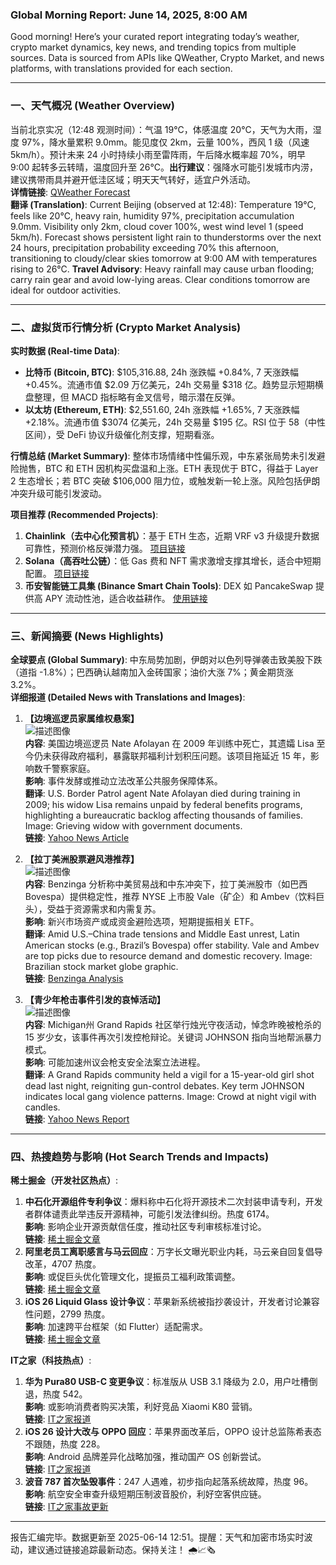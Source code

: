 
### Global Morning Report: June 14, 2025, 8:00 AM  
Good morning! Here’s your curated report integrating today’s weather, crypto market dynamics, key news, and trending topics from multiple sources. Data is sourced from APIs like QWeather, Crypto Market, and news platforms, with translations provided for each section.  

---

### **一、天气概况 (Weather Overview)**  
当前北京实况（12:48 观测时间）：气温 19°C，体感温度 20°C，天气为大雨，湿度 97%，降水量累积 9.0mm。能见度仅 2km，云量 100%，西风 1 级（风速 5km/h）。预计未来 24 小时持续小雨至雷阵雨，午后降水概率超 70%，明早 9:00 起转多云转晴，温度回升至 26°C。**出行建议**：强降水可能引发城市内涝，建议携带雨具并避开低洼区域；明天天气转好，适宜户外活动。  
**详情链接**: [QWeather Forecast](https://www.qweather.com/weather/beijing-101010100.html)  
**翻译 (Translation)**: Current Beijing (observed at 12:48): Temperature 19°C, feels like 20°C, heavy rain, humidity 97%, precipitation accumulation 9.0mm. Visibility only 2km, cloud cover 100%, west wind level 1 (speed 5km/h). Forecast shows persistent light rain to thunderstorms over the next 24 hours, precipitation probability exceeding 70% this afternoon, transitioning to cloudy/clear skies tomorrow at 9:00 AM with temperatures rising to 26°C. **Travel Advisory**: Heavy rainfall may cause urban flooding; carry rain gear and avoid low-lying areas. Clear conditions tomorrow are ideal for outdoor activities.  

---

### **二、虚拟货币行情分析 (Crypto Market Analysis)**  
**实时数据 (Real-time Data)**:  
- **比特币 (Bitcoin, BTC)**: $105,316.88, 24h 涨跌幅 +0.84%, 7 天涨跌幅 +0.45%。流通市值 $2.09 万亿美元，24h 交易量 $318 亿。趋势显示短期横盘整理，但 MACD 指标略有金叉信号，暗示潜在反弹。  
- **以太坊 (Ethereum, ETH)**: $2,551.60, 24h 涨跌幅 +1.65%, 7 天涨跌幅 +2.18%。流通市值 $3074 亿美元，24h 交易量 $195 亿。RSI 位于 58（中性区间），受 DeFi 协议升级催化剂支撑，短期看涨。  

**行情总结 (Market Summary)**: 整体市场情绪中性偏乐观，中东紧张局势未引发避险抛售，BTC 和 ETH 因机构买盘温和上涨。ETH 表现优于 BTC，得益于 Layer 2 生态增长；若 BTC 突破 $106,000 阻力位，或触发新一轮上涨。风险包括伊朗冲突升级可能引发波动。  

**项目推荐 (Recommended Projects)**:  
1. **Chainlink（去中心化预言机）**：基于 ETH 生态，近期 VRF v3 升级提升数据可靠性，预测价格反弹潜力强。 [项目链接](https://chain.link/)  
2. **Solana（高吞吐公链）**：低 Gas 费和 NFT 需求激增支撑其增长，适合中短期配置。 [项目链接](https://solana.com/)  
3. **币安智能链工具集 (Binance Smart Chain Tools)**: DEX 如 PancakeSwap 提供高 APY 流动性池，适合收益耕作。 [使用链接](https://pancakeswap.finance/)  

---

### **三、新闻摘要 (News Highlights)**  
**全球要点 (Global Summary)**: 中东局势加剧，伊朗对以色列导弹袭击致美股下跌（道指 -1.8%）；巴西确认越南加入金砖国家；油价大涨 7%；黄金期货涨 3.2%。  
**详细报道 (Detailed News with Translations and Images)**:  

1. **【边境巡逻员家属维权悬案】**  
   ![描述图像](https://s.yimg.com/ny/api/res/1.2/.Dn9iVnrvOv3MsBUyYLkFg--/YXBwaWQ9aGlnaGxhbmRlcjt3PTEyMDA7aD04MDA-/https://media.zenfs.com/en/ap.org/278292fd8ea01b8bad60c853b3f1de91)  
   **内容**: 美国边境巡逻员 Nate Afolayan 在 2009 年训练中死亡，其遗孀 Lisa 至今仍未获得政府福利，暴露联邦福利计划积压问题。该项目拖延近 15 年，影响数千警察家庭。  
   **影响**: 事件发酵或推动立法改革公共服务保障体系。  
   **翻译**: U.S. Border Patrol agent Nate Afolayan died during training in 2009; his widow Lisa remains unpaid by federal benefits programs, highlighting a bureaucratic backlog affecting thousands of families. Image: Grieving widow with government documents.  
   **链接**: [Yahoo News Article](https://www.yahoo.com/news/border-patrol-agent-died-2009-040314418.html)  

2. **【拉丁美洲股票避风港推荐】**  
   ![描述图像](https://cdn.benzinga.com/files/images/story/2025/06/13/Brazil-On-The-World-Globe---A-Close-Up-S.jpeg?width=1200&height=800&fit=crop)  
   **内容**: Benzinga 分析称中美贸易战和中东冲突下，拉丁美洲股市（如巴西 Bovespa）提供稳定性，推荐 NYSE 上市股 Vale（矿企）和 Ambev（饮料巨头），受益于资源需求和内需复苏。  
   **影响**: 新兴市场资产或成资金避险选项，短期提振相关 ETF。  
   **翻译**: Amid U.S.–China trade tensions and Middle East unrest, Latin American stocks (e.g., Brazil’s Bovespa) offer stability. Vale and Ambev are top picks due to resource demand and domestic recovery. Image: Brazilian stock market globe graphic.  
   **链接**: [Benzinga Analysis](https://www.benzinga.com/markets/latin-america/25/06/45937801/latin-americas-hot-stocks-3-nyse-picks-to-dodge-trade-wars-mideast-mayhem)  

3. **【青少年枪击事件引发的哀悼活动】**  
   ![描述图像](https://media.zenfs.com/en/wood-grand-rapids/d6fc41a030f5562fc5ab8df5ca036f3d)  
   **内容**: Michigan州 Grand Rapids 社区举行烛光守夜活动，悼念昨晚被枪杀的 15 岁少女，该事件再次引发控枪辩论。关键词 JOHNSON 指向当地帮派暴力模式。  
   **影响**: 可能加速州议会枪支安全法案立法进程。  
   **翻译**: A Grand Rapids community held a vigil for a 15-year-old girl shot dead last night, reigniting gun-control debates. Key term JOHNSON indicates local gang violence patterns. Image: Crowd at night vigil with candles.  
   **链接**: [Yahoo News Report](https://www.yahoo.com/news/vigil-remembers-15-old-girl-030751610.html)  

---

### **四、热搜趋势与影响 (Hot Search Trends and Impacts)**  
**稀土掘金（开发社区热点）**:  
1. **中石化开源组件专利争议**：爆料称中石化将开源技术二次封装申请专利，开发者群体谴责此举违反开源精神，可能引发法律纠纷。热度 6174。  
   **影响**: 影响企业开源贡献信任度，推动社区专利审核标准讨论。  
   **链接**: [稀土掘金文章](https://juejin.cn/post/7514858513442078754)  
2. **阿里老员工离职感言与马云回应**：万字长文曝光职业内耗，马云亲自回复倡导改革，4707 热度。  
   **影响**: 或促巨头优化管理文化，提振员工福利政策调整。  
   **链接**: [稀土掘金文章](https://juejin.cn/post/7514604514872459273)  
3. **iOS 26 Liquid Glass 设计争议**：苹果新系统被指抄袭设计，开发者讨论兼容性问题，2799 热度。  
   **影响**: 加速跨平台框架（如 Flutter）适配需求。  
   **链接**: [稀土掘金文章](https://juejin.cn/post/7514275553726644235)  

**IT之家（科技热点）**:  
1. **华为 Pura80 USB-C 变更争议**：标准版从 USB 3.1 降级为 2.0，用户吐槽倒退，热度 542。  
   **影响**: 或影响消费者购买决策，利好竞品 Xiaomi K80 营销。  
   **链接**: [IT之家报道](https://www.ithome.com/0/860/597.htm)  
2. **iOS 26 设计大改与 OPPO 回应**：苹果界面改革后，OPPO 设计总监陈希表态不跟随，热度 228。  
   **影响**: Android 品牌差异化战略加强，推动国产 OS 创新尝试。  
   **链接**: [IT之家报道](https://www.ithome.com/0/860/672.htm)  
3. **波音 787 首次坠毁事件**：247 人遇难，初步指向起落系统故障，热度 96。  
   **影响**: 航空安全审查升级短期压制波音股价，利好空客供应链。  
   **链接**: [IT之家事故更新](https://www.ithome.com/0/860/478.htm)  

---

报告汇编完毕。数据更新至 2025-06-14 12:51。提醒：天气和加密市场实时波动，建议通过链接追踪最新动态。保持关注！ 🌧️📈🗞️